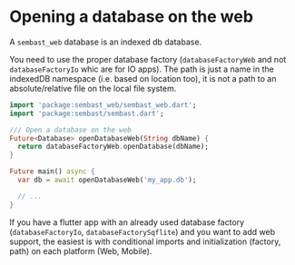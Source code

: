 # Opening a database on the web

A `sembast_web` database is an indexed db database.

You need to use the proper database factory (`databaseFactoryWeb` and not `databaseFactoryIo` whic are for IO apps). The path
is just a name in the indexedDB namespace (i.e. based on location too), it is not a path to an absolute/relative file on the 
local file system.

```dart
import 'package:sembast_web/sembast_web.dart';
import 'package:sembast/sembast.dart';

/// Open a database on the web
Future<Database> openDatabaseWeb(String dbName) {
  return databaseFactoryWeb.openDatabase(dbName);
}

Future main() async {
  var db = await openDatabaseWeb('my_app.db');

  // ...
}
```

If you have a flutter app with an already used database factory (`databaseFactoryIo`, `databaseFactorySqflite`) and 
you want to add web support, the easiest is with conditional imports and initialization (factory, path)
 on each platform (Web, Mobile).
